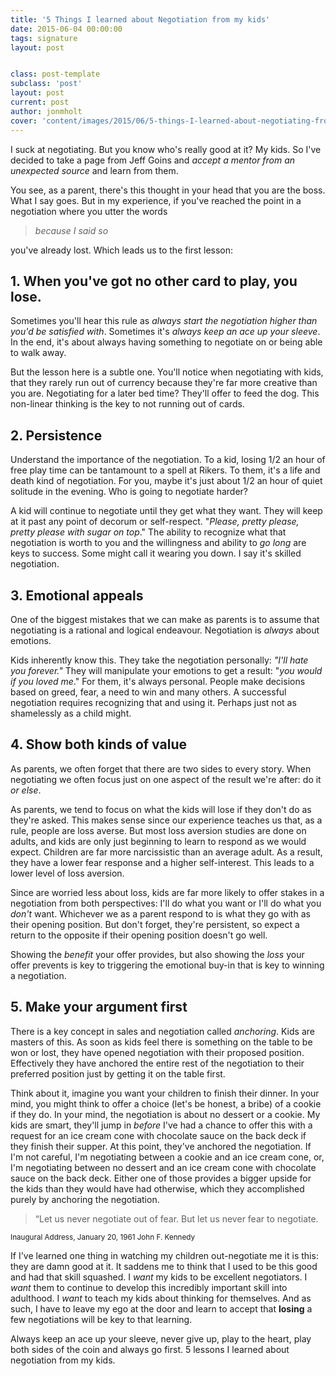 ```yaml
---
title: '5 Things I learned about Negotiation from my kids'
date: 2015-06-04 00:00:00 
tags: signature
layout: post


class: post-template
subclass: 'post'
layout: post
current: post
author: jonmholt
cover: 'content/images/2015/06/5-things-I-learned-about-negotiating-from-my-kids-notext.jpg'
---
```

I suck at negotiating.  But you know who's really good at it?  My kids.  So I've decided to take a page from Jeff Goins and *accept a mentor from an unexpected source* and learn from them.

You see, as a parent, there's this thought in your head that you are the boss.  What I say goes. But in my experience, if you've reached the point in a negotiation where you utter the words
>*because I said so*

you've already lost. Which leads us to the first lesson:

##  1. When you've got no other card to play, you lose.

Sometimes you'll hear this rule as *always start the negotiation higher than you'd be satisfied with*.  Sometimes it's *always keep an ace up your sleeve*. In the end, it's about always having something to negotiate on or being able to walk away.

But the lesson here is a subtle one.  You'll notice when negotiating with kids, that they rarely run out of currency because they're far more creative than you are.  Negotiating for a later bed time? They'll offer to feed the dog.  This non-linear thinking is the key to not running out of cards.

## 2. Persistence

Understand the importance of the negotiation. To a kid, losing 1/2 an hour of free play time can be tantamount to a spell at Rikers. To them, it's a life and death kind of negotiation.  For you, maybe it's just about 1/2 an hour of quiet solitude in the evening.  Who is going to negotiate harder? 

A kid will continue to negotiate until they get what they want.  They will keep at it past any point of decorum or self-respect. "*Please, pretty please, pretty please with sugar on top*." The ability to recognize what that negotiation is worth to you and the willingness and ability to *go long* are keys to success.  Some might call it wearing you down. I say it's skilled negotiation.

## 3. Emotional appeals
One of the biggest mistakes that we can make as parents is to assume that negotiating is a rational and logical endeavour. Negotiation is *always* about emotions.

Kids inherently know this.  They take the negotiation personally: *"I'll hate you forever."* They will manipulate your emotions to get a result: "*you would if you loved me*." For them, it's always personal.  People make decisions based on greed, fear, a need to win and many others. A successful negotiation requires recognizing that and using it. Perhaps just not as shamelessly as a child might.

## 4. Show both kinds of value
As parents, we often forget that there are two sides to every story.  When negotiating we often focus just on one aspect of the result we're after: do it *or else*.

As parents, we tend to focus on what the kids will lose if they don't do as they're asked.  This makes sense since our experience teaches us that, as a rule, people are loss averse. But most loss aversion studies are done on adults, and kids are only just beginning to learn to respond as we would expect.  Children are far more narcissistic than an average adult. As a result, they have a lower fear response and a higher self-interest.  This leads to a lower level of loss aversion.

Since are worried less about loss, kids are far more likely to offer stakes in a negotiation from both perspectives: I'll do what you want or I'll do what you *don't* want. Whichever we as a parent respond to is what they go with as their opening position.  But don't forget, they're persistent, so expect a return to the opposite if their opening position doesn't go well.

Showing the *benefit* your offer provides, but also showing the *loss* your offer prevents is key to triggering the emotional buy-in that is key to winning a negotiation.

## 5. Make your argument first

There is a key concept in sales and negotiation called *anchoring*.  Kids are masters of this.  As soon as kids feel there is something on the table to be won or lost, they have opened negotiation with their proposed position.  Effectively they have anchored the entire rest of the negotiation to their preferred position just by getting it on the table first.

Think about it, imagine you want your children to finish their dinner.  In your mind, you might think to offer a choice (let's be honest, a bribe) of a cookie if they do.  In your mind, the negotiation is about no dessert or a cookie.  My kids are smart, they'll jump in *before* I've had a chance to offer this with a request for an ice cream cone with chocolate sauce on the back deck if they finish their supper.  At this point, they've anchored the negotiation.  If I'm not careful, I'm negotiating between a cookie and an ice cream cone, or, I'm negotiating between no dessert and an ice cream cone with chocolate sauce on the back deck. Either one of those provides a bigger upside for the kids than they would have had otherwise, which they accomplished purely by anchoring the negotiation.

>“Let us never negotiate out of fear. But let us never fear to negotiate. 
<small class="author">
Inaugural Address, January 20, 1961
John F. Kennedy</small>

If I've learned one thing in watching my children out-negotiate me it is this: they are damn good at it.  It saddens me to think that I used to be this good and had that skill squashed.  I *want* my kids to be excellent negotiators.  I *want* them to continue to develop this incredibly important skill into adulthood. I *want* to teach my kids about thinking for themselves.  And as such, I have to leave my ego at the door and learn to accept that **losing** a few negotiations will be key to that learning.

Always keep an ace up your sleeve, never give up, play to the heart, play both sides of the coin and always go first.  5 lessons I learned about negotiation from my kids.
